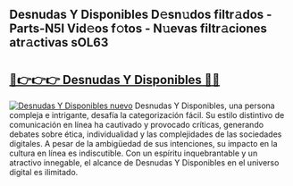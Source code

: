 ## Desnudas Y Disponibles D𝚎sn𝚞dos filtr𝚊dos - Parts-N5l Vid𝚎os f𝚘tos - N𝚞evas filtr𝚊ciones atr𝚊ctivas sOL63

# <h2><a href="http://mb5cmm.tromn.icu/?c=Desnudas+Y+Disponibles">🔗👉👉👉 Desnudas Y Disponibles 🔗🔗</a></h2>

[![Desnudas Y Disponibles nuevo](https://i.imgur.com/pEAQMta.gif)](http://mb5cmm.tromn.icu/?c=Desnudas+Y+Disponibles)
Desnudas Y Disponibles, una persona compleja e intrigante, desafía la categorización fácil. Su estilo distintivo de comunicación en línea ha cautivado y provocado críticas, generando debates sobre ética, individualidad y las complejidades de las sociedades digitales. A pesar de la ambigüedad de sus intenciones, su impacto en la cultura en línea es indiscutible. Con un espíritu inquebrantable y un atractivo innegable, el alcance de Desnudas Y Disponibles en el universo digital es ilimitado.
